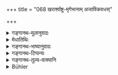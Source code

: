 +++
title = "068 खराश्वोष्ट्र-मृगेभानाम् अजाविकवधस्"

+++

<details><summary>गङ्गानथ-मूलानुवादः</summary>

The killing of an ass, of a horse, of a camel, of a deer, of an elephant, of a goat, of a sheep, of fish, of a snake, and of a buffalo should be regarded as degrading the man to the rank of a ‘mixed caste.’—(68)
</details>

<details><summary>मेधातिथिः</summary>

**मृगा** रुरुपृषतादय आरण्याः । **इभो** हस्ती । सत्य् अपि मृगत्वे बाहुल्येन ग्रामवासित्वाद् ग्रहणम् । **मीनो** मत्स्यः । **अहिः** सर्पः ॥ ११.६८ ॥
</details>

<details><summary>गङ्गानथ-भाष्यानुवादः</summary>

‘*Deer*’—stands for such wilder varieties as the ‘*Ruru*’ the ‘*Pṛṣata*’ and the like.

‘*Ibha*’—is *elephant*. Though the elephant also is a kind of ‘*mṛga*,’ yet it has been mentioned separately as being, among tame animals.

‘*Mīna*’—fish.

‘*Ahi*’—snake.—(68)
</details>

<details><summary>गङ्गानथ-टिप्पन्यः</summary>

This verse is quoted in *Mitākṣarā* (3.242);—in *Madanapārijāta* (p. 924);—in *Nṛsiṃhaprasāda* (Prāyaścitta 30a);—and i n *Prāyaścittaviveka* (p. 42 and 465).
</details>

<details><summary>गङ्गानथ-तुल्य-वाक्यानि</summary>

*Viṣṇu* (39.1),—‘Killing of domestic or wild animals is a crime
degrading to a mixed caste.’
</details>

<details><summary>Bühler</summary>

069	Killing a donkey, a horse, a camel, a deer, an elephant, a goat, a sheep, a fish, a snake, or a buffalo, must be known to degrade (the offender) to a mixed caste (Samkarikarana).
</details>
